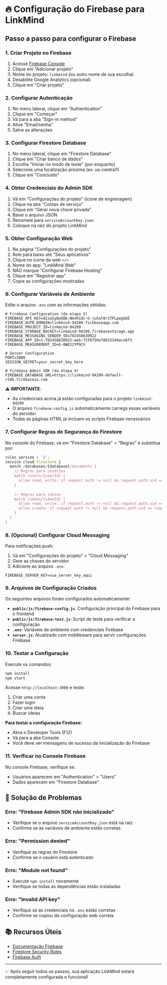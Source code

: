 # 🔥 Configuração do Firebase para LinkMind

## Passo a passo para configurar o Firebase

### 1. Criar Projeto no Firebase

1. Acesse [Firebase Console](https://console.firebase.google.com/)
2. Clique em "Adicionar projeto"
3. Nome do projeto: `linkmind` (ou outro nome de sua escolha)
4. Desabilite Google Analytics (opcional)
5. Clique em "Criar projeto"

### 2. Configurar Autenticação

1. No menu lateral, clique em "Authentication"
2. Clique em "Começar"
3. Vá para a aba "Sign-in method"
4. Ative "Email/senha"
5. Salve as alterações

### 3. Configurar Firestore Database

1. No menu lateral, clique em "Firestore Database"
2. Clique em "Criar banco de dados"
3. Escolha "Iniciar no modo de teste" (por enquanto)
4. Selecione uma localização próxima (ex: us-central1)
5. Clique em "Concluído"

### 4. Obter Credenciais do Admin SDK

1. Vá em "Configurações do projeto" (ícone de engrenagem)
2. Clique na aba "Contas de serviço"
3. Clique em "Gerar nova chave privada"
4. Baixe o arquivo JSON
5. Renomeie para `serviceAccountKey.json`
6. Coloque na raiz do projeto LinkMind

### 5. Obter Configuração Web

1. Na página "Configurações do projeto"
2. Role para baixo até "Seus aplicativos"
3. Clique no ícone da web `</>`
4. Nome do app: "LinkMind Web"
5. NÃO marque "Configurar Firebase Hosting"
6. Clique em "Registrar app"
7. Copie as configurações mostradas

### 6. Configurar Variáveis de Ambiente

Edite o arquivo `.env` com as informações obtidas:

```env
# Firebase Configuration (da etapa 5)
FIREBASE_API_KEY=AIzaSyDw5Bb-NmvR18c-G-juXal0r1TPLpwgGGE
FIREBASE_AUTH_DOMAIN=linkmind-94209.firebaseapp.com
FIREBASE_PROJECT_ID=linkmind-94209
FIREBASE_STORAGE_BUCKET=linkmind-94209.firebasestorage.app
FIREBASE_MESSAGING_SENDER_ID=702458630922
FIREBASE_APP_ID=1:702458630922:web:72f0750e78b33349ace0f3
FIREBASE_MEASUREMENT_ID=G-0WE22YP9CV

# Server Configuration
PORT=3000
SESSION_SECRET=your_secret_key_here

# Firebase Admin SDK (da etapa 4)
FIREBASE_DATABASE_URL=https://linkmind-94209-default-rtdb.firebaseio.com
```

⚠️ **IMPORTANTE**: 
- As credenciais acima já estão configuradas para o projeto `linkmind-94209`
- O arquivo `firebase-config.js` automaticamente carrega essas variáveis do servidor
- Todas as páginas HTML já incluem os scripts Firebase necessários

### 7. Configurar Regras de Segurança do Firestore

No console do Firebase, vá em "Firestore Database" > "Regras" e substitua por:

```javascript
rules_version = '2';
service cloud.firestore {
  match /databases/{database}/documents {
    // Regras para usuários
    match /users/{userId} {
      allow read, write: if request.auth != null && request.auth.uid == userId;
    }
    
    // Regras para ideias
    match /ideas/{ideaId} {
      allow read, write: if request.auth != null && request.auth.uid == resource.data.userId;
      allow create: if request.auth != null && request.auth.uid == request.resource.data.userId;
    }
  }
}
```

### 8. (Opcional) Configurar Cloud Messaging

Para notificações push:

1. Vá em "Configurações do projeto" > "Cloud Messaging"
2. Gere as chaves do servidor
3. Adicione ao arquivo `.env`:

```env
FIREBASE_SERVER_KEY=sua_server_key_aqui
```

### 9. Arquivos de Configuração Criados

Os seguintes arquivos foram configurados automaticamente:

- **`public/js/firebase-config.js`**: Configuração principal do Firebase para o frontend
- **`public/js/firebase-test.js`**: Script de teste para verificar a configuração
- **`.env`**: Variáveis de ambiente com credenciais Firebase
- **`server.js`**: Atualizado com middleware para servir configurações Firebase

### 10. Testar a Configuração

Execute os comandos:

```bash
npm install
npm start
```

Acesse `http://localhost:3000` e teste:
1. Criar uma conta
2. Fazer login
3. Criar uma ideia
4. Buscar ideias

**Para testar a configuração Firebase:**
- Abra o Developer Tools (F12)
- Vá para a aba Console  
- Você deve ver mensagens de sucesso da inicialização do Firebase

### 11. Verificar no Console Firebase

No console Firebase, verifique se:
- Usuários aparecem em "Authentication" > "Users"
- Dados aparecem em "Firestore Database"

## 🔧 Solução de Problemas

### Erro: "Firebase Admin SDK não inicializado"
- Verifique se o arquivo `serviceAccountKey.json` está na raiz
- Confirme se as variáveis de ambiente estão corretas

### Erro: "Permission denied"
- Verifique as regras do Firestore
- Confirme se o usuário está autenticado

### Erro: "Module not found"
- Execute `npm install` novamente
- Verifique se todas as dependências estão instaladas

### Erro: "Invalid API key"
- Verifique se as credenciais no `.env` estão corretas
- Confirme se copiou da configuração web correta

## 📚 Recursos Úteis

- [Documentação Firebase](https://firebase.google.com/docs)
- [Firestore Security Rules](https://firebase.google.com/docs/firestore/security/get-started)
- [Firebase Auth](https://firebase.google.com/docs/auth)

---

✅ Após seguir todos os passos, sua aplicação LinkMind estará completamente configurada e funcional!

